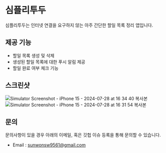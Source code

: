 # 심플리투두
심플리투두는 인터넷 연결을 요구하지 않는 아주 간단한 할일 목록 정리 앱입니다.


## 제공 기능
- 할일 목록 생성 및 삭제
- 생성된 할일 목록에 대한 푸시 알림 제공
- 할일 완료 여부 체크 기능

## 스크린샷

![Simulator Screenshot - iPhone 15 - 2024-07-28 at 16 34 40 복사본](https://github.com/user-attachments/assets/441407be-d39f-4e9c-bb54-105cfe44a977)
![Simulator Screenshot - iPhone 15 - 2024-07-28 at 16 31 54 복사본](https://github.com/user-attachments/assets/c98e0a14-323b-4d63-a8de-8138222b3e53)

## 문의

문의사항이 있을 경우 아래의 이메일, 혹은 깃헙 이슈 등록을 통해 문의할 수 있습니다.
- Email : sunwonsw9561@gmail.com
